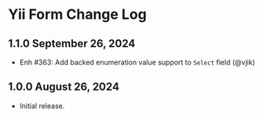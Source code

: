 # Yii Form Change Log

## 1.1.0 September 26, 2024

- Enh #363: Add backed enumeration value support to `Select` field (@vjik)

## 1.0.0 August 26, 2024

- Initial release.
